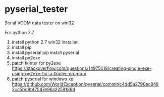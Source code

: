 # pyserial_tester
Serial VCOM data tester on win32

For python 2.7
1. install python 2.7 win32 installer.
2. install pip
3. install pyserial
    pip install pyserial
4. install py2exe
5. patch tkinter for py2exe
   https://stackoverflow.com/questions/14975018/creating-single-exe-using-py2exe-for-a-tkinter-program
6. patch pyserial for windows xp
   https://github.com/WorldException/pyserial/commit/c4dd5a2790ac8482ca5bd8bf7547e96a2259186d
